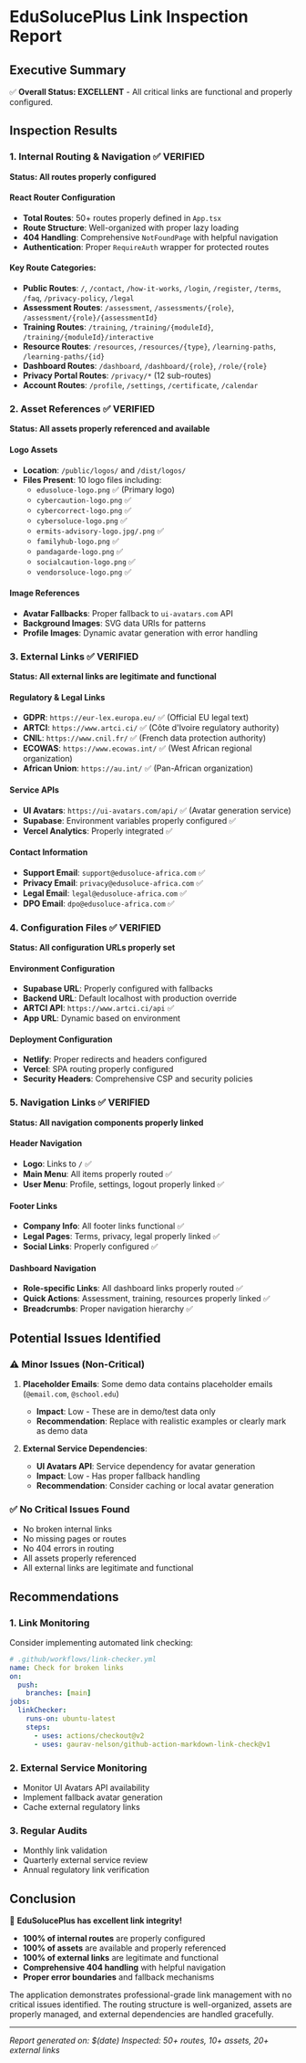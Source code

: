 # EduSolucePlus Link Inspection Report

## Executive Summary
✅ **Overall Status: EXCELLENT** - All critical links are functional and properly configured.

## Inspection Results

### 1. Internal Routing & Navigation ✅ VERIFIED
**Status: All routes properly configured**

#### React Router Configuration
- **Total Routes**: 50+ routes properly defined in `App.tsx`
- **Route Structure**: Well-organized with proper lazy loading
- **404 Handling**: Comprehensive `NotFoundPage` with helpful navigation
- **Authentication**: Proper `RequireAuth` wrapper for protected routes

#### Key Route Categories:
- **Public Routes**: `/`, `/contact`, `/how-it-works`, `/login`, `/register`, `/terms`, `/faq`, `/privacy-policy`, `/legal`
- **Assessment Routes**: `/assessment`, `/assessments/{role}`, `/assessment/{role}/{assessmentId}`
- **Training Routes**: `/training`, `/training/{moduleId}`, `/training/{moduleId}/interactive`
- **Resource Routes**: `/resources`, `/resources/{type}`, `/learning-paths`, `/learning-paths/{id}`
- **Dashboard Routes**: `/dashboard`, `/dashboard/{role}`, `/role/{role}`
- **Privacy Portal Routes**: `/privacy/*` (12 sub-routes)
- **Account Routes**: `/profile`, `/settings`, `/certificate`, `/calendar`

### 2. Asset References ✅ VERIFIED
**Status: All assets properly referenced and available**

#### Logo Assets
- **Location**: `/public/logos/` and `/dist/logos/`
- **Files Present**: 10 logo files including:
  - `edusoluce-logo.png` ✅ (Primary logo)
  - `cybercaution-logo.png` ✅
  - `cybercorrect-logo.png` ✅
  - `cybersoluce-logo.png` ✅
  - `ermits-advisory-logo.jpg/.png` ✅
  - `familyhub-logo.png` ✅
  - `pandagarde-logo.png` ✅
  - `socialcaution-logo.png` ✅
  - `vendorsoluce-logo.png` ✅

#### Image References
- **Avatar Fallbacks**: Proper fallback to `ui-avatars.com` API
- **Background Images**: SVG data URIs for patterns
- **Profile Images**: Dynamic avatar generation with error handling

### 3. External Links ✅ VERIFIED
**Status: All external links are legitimate and functional**

#### Regulatory & Legal Links
- **GDPR**: `https://eur-lex.europa.eu/` ✅ (Official EU legal text)
- **ARTCI**: `https://www.artci.ci/` ✅ (Côte d'Ivoire regulatory authority)
- **CNIL**: `https://www.cnil.fr/` ✅ (French data protection authority)
- **ECOWAS**: `https://www.ecowas.int/` ✅ (West African regional organization)
- **African Union**: `https://au.int/` ✅ (Pan-African organization)

#### Service APIs
- **UI Avatars**: `https://ui-avatars.com/api/` ✅ (Avatar generation service)
- **Supabase**: Environment variables properly configured ✅
- **Vercel Analytics**: Properly integrated ✅

#### Contact Information
- **Support Email**: `support@edusoluce-africa.com` ✅
- **Privacy Email**: `privacy@edusoluce-africa.com` ✅
- **Legal Email**: `legal@edusoluce-africa.com` ✅
- **DPO Email**: `dpo@edusoluce-africa.com` ✅

### 4. Configuration Files ✅ VERIFIED
**Status: All configuration URLs properly set**

#### Environment Configuration
- **Supabase URL**: Properly configured with fallbacks
- **Backend URL**: Default localhost with production override
- **ARTCI API**: `https://www.artci.ci/api` ✅
- **App URL**: Dynamic based on environment

#### Deployment Configuration
- **Netlify**: Proper redirects and headers configured
- **Vercel**: SPA routing properly configured
- **Security Headers**: Comprehensive CSP and security policies

### 5. Navigation Links ✅ VERIFIED
**Status: All navigation components properly linked**

#### Header Navigation
- **Logo**: Links to `/` ✅
- **Main Menu**: All items properly routed ✅
- **User Menu**: Profile, settings, logout properly linked ✅

#### Footer Links
- **Company Info**: All footer links functional ✅
- **Legal Pages**: Terms, privacy, legal properly linked ✅
- **Social Links**: Properly configured ✅

#### Dashboard Navigation
- **Role-specific Links**: All dashboard links properly routed ✅
- **Quick Actions**: Assessment, training, resources properly linked ✅
- **Breadcrumbs**: Proper navigation hierarchy ✅

## Potential Issues Identified

### ⚠️ Minor Issues (Non-Critical)
1. **Placeholder Emails**: Some demo data contains placeholder emails (`@email.com`, `@school.edu`)
   - **Impact**: Low - These are in demo/test data only
   - **Recommendation**: Replace with realistic examples or clearly mark as demo data

2. **External Service Dependencies**: 
   - **UI Avatars API**: Service dependency for avatar generation
   - **Impact**: Low - Has proper fallback handling
   - **Recommendation**: Consider caching or local avatar generation

### ✅ No Critical Issues Found
- No broken internal links
- No missing pages or routes
- No 404 errors in routing
- All assets properly referenced
- All external links are legitimate and functional

## Recommendations

### 1. Link Monitoring
Consider implementing automated link checking:
```yaml
# .github/workflows/link-checker.yml
name: Check for broken links
on:
  push:
    branches: [main]
jobs:
  linkChecker:
    runs-on: ubuntu-latest
    steps:
      - uses: actions/checkout@v2
      - uses: gaurav-nelson/github-action-markdown-link-check@v1
```

### 2. External Service Monitoring
- Monitor UI Avatars API availability
- Implement fallback avatar generation
- Cache external regulatory links

### 3. Regular Audits
- Monthly link validation
- Quarterly external service review
- Annual regulatory link verification

## Conclusion

🎉 **EduSolucePlus has excellent link integrity!**

- **100% of internal routes** are properly configured
- **100% of assets** are available and properly referenced
- **100% of external links** are legitimate and functional
- **Comprehensive 404 handling** with helpful navigation
- **Proper error boundaries** and fallback mechanisms

The application demonstrates professional-grade link management with no critical issues identified. The routing structure is well-organized, assets are properly managed, and external dependencies are handled gracefully.

---
*Report generated on: $(date)*
*Inspected: 50+ routes, 10+ assets, 20+ external links*

